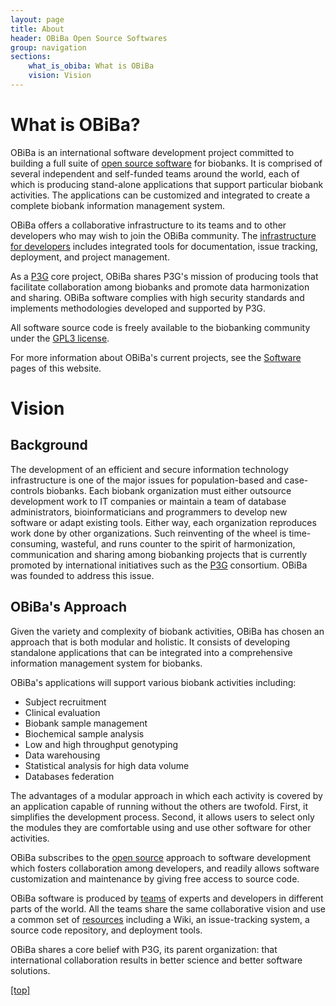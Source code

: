 ```yaml
---
layout: page
title: About
header: OBiBa Open Source Softwares
group: navigation
sections:
    what_is_obiba: What is OBiBa
    vision: Vision
---
```


# What is OBiBa?

OBiBa is an international software development project committed to building a full suite of [open source software][1] for biobanks. It is comprised of several independent and self-funded teams around the world, each of which is producing stand-alone applications that support particular biobank activities. The applications can be customized and integrated to create a complete biobank information management system.

OBiBa offers a collaborative infrastructure to its teams and to other developers who may wish to join the OBiBa community. The [infrastructure for developers][2] includes integrated tools for documentation, issue tracking, deployment, and project management.

As a [P3G][3] core project, OBiBa shares P3G's mission of producing tools that facilitate collaboration among biobanks and promote data harmonization and sharing. OBiBa software complies with high security standards and implements methodologies developed and supported by P3G.

All software source code is freely available to the biobanking community under the [GPL3 license][4].

For more information about OBiBa's current projects, see the [Software][1] pages of this website.

[1]: ?http://www.obiba.org?q%3Dnode%2F2
[2]: ?http://www.obiba.org?q%3Dnode%2F5
[3]: http://www.p3g.org/
[4]: ?http://www.obiba.org?q%3Dnode%2F62


# Vision

## Background

The development of an efficient and secure information technology infrastructure is one of the major issues for population-based and case-controls biobanks. Each biobank organization must either outsource development work to IT companies or maintain a team of database administrators, bioinformaticians and programmers to develop new software or adapt existing tools. Either way, each organization reproduces work done by other organizations. Such reinventing of the wheel is time-consuming, wasteful, and runs counter to the spirit of harmonization, communication and sharing among biobanking projects that is currently promoted by international initiatives such as the [P3G][1] consortium. OBiBa was founded to address this issue.

## OBiBa's Approach

Given the variety and complexity of biobank activities, OBiBa has chosen an approach that is both modular and holistic. It consists of developing standalone applications that can be integrated into a comprehensive information management system for biobanks.

OBiBa's applications will support various biobank activities including:

* Subject recruitment
* Clinical evaluation
* Biobank sample management
* Biochemical sample analysis
* Low and high throughput genotyping
* Data warehousing
* Statistical analysis for high data volume
* Databases federation

The advantages of a modular approach in which each activity is covered by an application capable of running without the others are twofold. First, it simplifies the development process. Second, it allows users to select only the modules they are comfortable using and use other software for other activities.

OBiBa subscribes to the [open source][2] approach to software development which fosters collaboration among developers, and readily allows software customization and maintenance by giving free access to source code.

OBiBa software is produced by [teams][3] of experts and developers in different parts of the world. All the teams share the same collaborative vision and use a common set of [resources][4] including a Wiki, an issue-tracking system, a source code repository, and deployment tools.

OBiBa shares a core belief with P3G, its parent organization: that international collaboration results in better science and better software solutions.

[[top]][5]

[1]: http://www.p3g.org/#p3g_home-page
[2]: ?http://www.obiba.org?q%3Dnode%2F61
[3]: ?http://www.obiba.org?q%3Dnode%2F73
[4]: ?http://www.obiba.org?q%3Dnode%2F5
[5]: ?http://www.obiba.org?q%3Dnode%2F26
